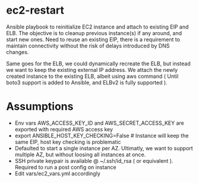 # ec2-restart
Ansible playbook to reinitialize EC2 instance and attach to existing EIP and ELB.
The objective is to cleanup previous instance(s) if any around, and start new ones.
Need to reuse an existing EIP, there is a requirement to maintain connectivity without 
the risk of delays introduced by DNS changes.

Same goes for the ELB, we could dynamically recreate the ELB, but instead we want to keep the
existing external IP address. We attach the newly created instance to the existing ELB, albeit using aws
command ( Until boto3 support is added to Ansible, and ELBv2 is fully supported ). 

# Assumptions
- Env vars AWS_ACCESS_KEY_ID and AWS_SECRET_ACCESS_KEY are exported with required AWS access key
- export ANSIBLE_HOST_KEY_CHECKING=False # Instance will keep the same EIP, host key checking is problematic
- Defaulted to start a single instance per AZ. Ultimatly, we want to support multiple AZ, but without loosing
  all instances at once.
- SSH private keypair is available @ ~/.ssh/id_rsa ( or equivalent ). Required to run a post config on instance
- Edit vars/ec2_vars.yml accordingly

